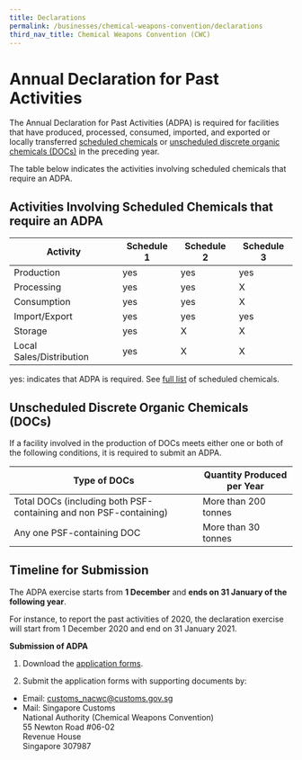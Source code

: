 ```yaml
---
title: Declarations
permalink: /businesses/chemical-weapons-convention/declarations
third_nav_title: Chemical Weapons Convention (CWC)
---
```


# Annual Declaration for Past Activities

The Annual Declaration for Past Activities (ADPA) is required for facilities that have produced, processed, consumed, imported, and exported or locally transferred  [scheduled chemicals](https://www.customs.gov.sg/businesses/chemical-weapons-convention/controlled-chemicals#sc) or  [unscheduled discrete organic chemicals (DOCs)](https://www.customs.gov.sg/businesses/chemical-weapons-convention/controlled-chemicals#udoc)  in the preceding year.

The table below indicates the activities involving scheduled chemicals that require an ADPA.

## Activities Involving Scheduled Chemicals that require an ADPA

| Activity | Schedule 1 | Schedule 2 | Schedule 3 |
|----------|------------|------------|------------|
| Production | yes | yes | yes |
| Processing | yes | yes | X |
| Consumption | yes | yes | X |
| Import/Export | yes | yes | yes |
| Storage | yes | X | X |
| Local Sales/Distribution | yes | X | X |

yes: indicates that ADPA is required.  See [full list](https://www.customs.gov.sg/-/media/cus/files/business/chemical-weapons-convention/guidetonacwclicencewithschchemlist.pdf?la=en&hash=BB1E42B4501617DFDA8B2AC9F57BED5D57FFDE34) of scheduled chemicals.

## Unscheduled Discrete Organic Chemicals (DOCs)

If a facility involved in the production of DOCs meets either one or both of the following conditions, it is required to submit an ADPA.

| Type of DOCs | Quantity Produced per Year |
|--------------|----------------------------|
| Total DOCs (including both PSF-containing and non PSF-containing) | More than 200 tonnes |
| Any one PSF-containing DOC | More than 30 tonnes |

## Timeline for Submission

The ADPA exercise starts from  **1 December**  and  **ends on 31 January of the following year**.

For instance, to report the past activities of 2020, the declaration exercise will start from 1 December 2020 and end on 31 January 2021.

**Submission of ADPA**

1) Download the  [application forms](https://www.customs.gov.sg/eservices/customs-forms-and-service-links#adpa).

2) Submit the application forms with supporting documents by:

-   Email:  [customs_nacwc@customs.gov.sg](mailto:customs_nacwc@customs.gov.sg2)
-   Mail: Singapore Customs  
    National Authority (Chemical Weapons Convention)  
    55 Newton Road #06-02  
    Revenue House  
    Singapore 307987
